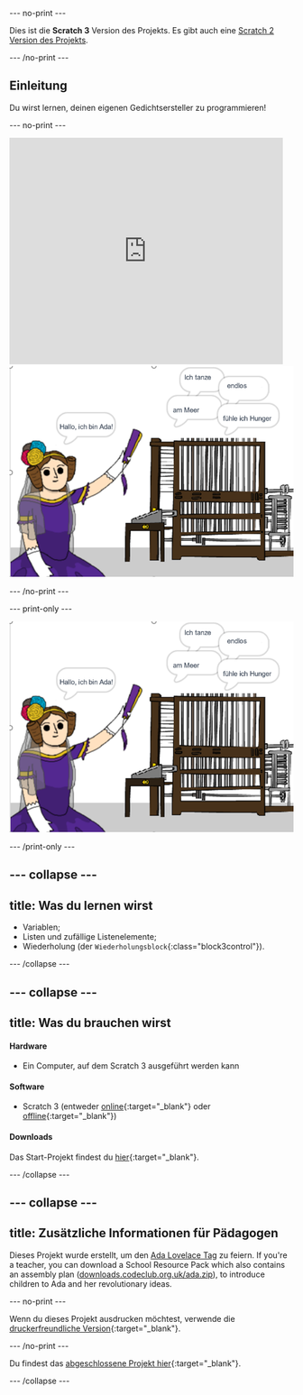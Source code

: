 \--- no-print \---

Dies ist die **Scratch 3** Version des Projekts. Es gibt auch eine [Scratch 2 Version des Projekts](https://projects.raspberrypi.org/en/projects/poetry-generator-scratch2).

\--- /no-print \---

## Einleitung

Du wirst lernen, deinen eigenen Gedichtsersteller zu programmieren!

\--- no-print \---

<div class="scratch-preview">
  <iframe allowtransparency="true" width="485" height="402" src="https://scratch.mit.edu/projects/embed/77844926/?autostart=false" frameborder="0" scrolling="no"></iframe>
  <img src="images/poetry-final.png">
</div>

\--- /no-print \---

\--- print-only \---

![Bildschirmfoto  des Spiels](images/poetry-final.png)

\--- /print-only \---

## \--- collapse \---

## title: Was du lernen wirst

+ Variablen;
+ Listen und zufällige Listenelemente;
+ Wiederholung (der `Wiederholungsblock`{:class="block3control"}).

\--- /collapse \---

## \--- collapse \---

## title: Was du brauchen wirst

#### Hardware

+ Ein Computer, auf dem Scratch 3 ausgeführt werden kann

#### Software

+ Scratch 3 (entweder [online](http://rpf.io/scratchon){:target="_blank"} oder [offline](http://rpf.io/scratchoff){:target="_blank"})

#### Downloads

Das Start-Projekt findest du [hier](http://rpf.io/p/en/poetry-generator-go){:target="_blank"}.

\--- /collapse \---

## \--- collapse \---

## title: Zusätzliche Informationen für Pädagogen

Dieses Projekt wurde erstellt, um den [Ada Lovelace Tag](https://findingada.com) zu feiern. If you're a teacher, you can download a School Resource Pack which also contains an assembly plan ([downloads.codeclub.org.uk/ada.zip](http://downloads.codeclub.org.uk/ada.zip)), to introduce children to Ada and her revolutionary ideas.

\--- no-print \---

Wenn du dieses Projekt ausdrucken möchtest, verwende die [druckerfreundliche Version](https://projects.raspberrypi.org/en/projects/poetry-generator/print){:target="_blank"}.

\--- /no-print \---

Du findest das [abgeschlossene Projekt hier](http://rpf.io/p/en/poetry-generator-get){:target="_blank"}.

\--- /collapse \---